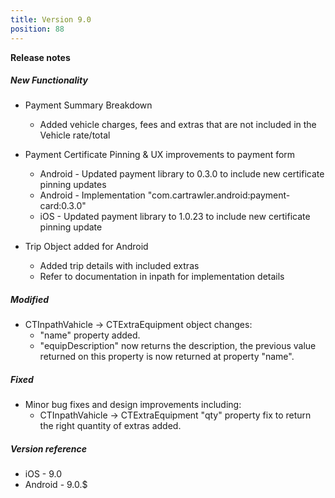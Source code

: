 ```yaml
---
title: Version 9.0
position: 88
---
```


**Release notes**  

##### New Functionality
* Payment Summary Breakdown
    * Added vehicle charges, fees and extras that are not included in the Vehicle rate/total

* Payment Certificate Pinning & UX improvements to payment form
    * Android - Updated payment library to 0.3.0 to include new certificate pinning updates
    * Android - Implementation "com.cartrawler.android:payment-card:0.3.0"
    * iOS - Updated payment library to 1.0.23 to include new certificate pinning update

    
* Trip Object added for Android
   * Added trip details with included extras 
   * Refer to documentation in inpath for implementation details
  
##### Modified

* CTInpathVahicle -> CTExtraEquipment object changes:
    * "name" property added.
    * "equipDescription" now returns the description, the previous value returned on this property is now returned at property "name".


##### Fixed
* Minor bug fixes and design improvements including:
    * CTInpathVahicle -> CTExtraEquipment "qty" property fix to return the right quantity of extras added.
   

##### Version reference 
* iOS - 9.0
* Android - 9.0.$

